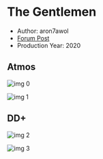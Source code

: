 # The Gentlemen

* Author: aron7awol
* [Forum Post](https://www.avsforum.com/threads/bass-eq-for-filtered-movies.2995212/post-59405430)
* Production Year: 2020

## Atmos

![img 0](https://i.imgur.com/3rxTikT.jpg)

![img 1](https://i.imgur.com/wD0VrNW.png)

## DD+

![img 2](https://i.imgur.com/AlJBq0s.jpg)

![img 3](https://i.imgur.com/15LASaH.png)

